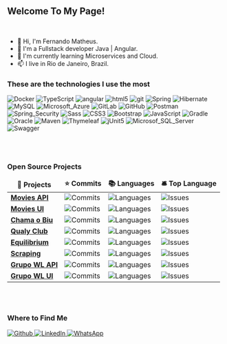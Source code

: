 <h2>Welcome To My Page!</h2>

<br/>

- 👋 Hi, I'm Fernando Matheus.
- 👀 I'm a Fullstack developer Java | Angular. 
- 🌱 I'm currently learning Microservices and Cloud.
- 📫 I live in Rio de Janeiro, Brazil. <img src="https://cdn-icons-png.flaticon.com/512/330/330430.png" width="13"/>

<!---
fmatheus21/fmatheus21 is a ✨ special ✨ repository because its `README.md` (this file) appears on your GitHub profile.
You can click the Preview link to take a look at your changes.
--->

<h3>These are the technologies I use the most</h3>

<p>
   <img alt="Docker" src="https://img.shields.io/badge/-Docker-46a2f1?style=flat-square&logo=docker&logoColor=white" />
   <img alt="TypeScript" src="https://img.shields.io/badge/-TypeScript-007ACC?style=flat-square&logo=typescript&logoColor=white" />
   <img alt="angular" src="https://img.shields.io/badge/-Angular-DD0031?style=flat-square&logo=angular&logoColor=white" />
   <img alt="html5" src="https://img.shields.io/badge/-Java_8_+-007396?style=flat-square&logo=java&logoColor=white" />
   <img alt="git" src="https://img.shields.io/badge/-Git-F05032?style=flat-square&logo=git&logoColor=white" />
  <img alt="Spring" src="https://img.shields.io/badge/-Spring_Boot-6DB33F?style=flat-square&logo=springboot&logoColor=white" />
  <img alt="Hibernate" src="https://img.shields.io/badge/-Hibernate-59666C?style=flat-square&logo=hibernate&logoColor=white" />
  <img alt="MySQL" src="https://img.shields.io/badge/-MySQL-4479A1?style=flat-square&logo=mysql&logoColor=white" />
  <img alt="Microsoft_Azure" src="https://img.shields.io/badge/-Microsoft_Azure-0078D4?style=flat-square&logo=microsoftazure&logoColor=white" />
  <img alt="GitLab" src="https://img.shields.io/badge/-GitLab-FCA121?style=flat-square&logo=gitlab&logoColor=white" />
  <img alt="GitHub" src="https://img.shields.io/badge/-GitHub-181717?style=flat-square&logo=github&logoColor=white" />
  <img alt="Postman" src="https://img.shields.io/badge/-Postman-FF6C37?style=flat-square&logo=postman&logoColor=white" />
  <img alt="Spring_Security" src="https://img.shields.io/badge/-Spring_Security-6DB33F?style=flat-square&logo=springsecurity&logoColor=white" /> 
  <img alt="Sass" src="https://img.shields.io/badge/-Sass-CC6699?style=flat-square&logo=sass&logoColor=white" />
  <img alt="CSS3" src="https://img.shields.io/badge/-CSS3-1572B6?style=flat-square&logo=css3&logoColor=white" />
  <img alt="Bootstrap" src="https://img.shields.io/badge/-Bootstrap-7952B3?style=flat-square&logo=bootstrap&logoColor=white" />
  <img alt="JavaScript" src="https://img.shields.io/badge/-JavaScript-F7DF1E?style=flat-square&logo=javascript&logoColor=black" />
  <img alt="Gradle" src="https://img.shields.io/badge/-Gradle-02303A?style=flat-square&logo=gradle&logoColor=white" />
  <img alt="Oracle" src="https://img.shields.io/badge/-Oracle-F80000?style=flat-square&logo=oracle&logoColor=white" />
  <img alt="Maven" src="https://img.shields.io/badge/-Maven-C71A36?style=flat-square&logo=apachemaven&logoColor=white" />
  <img alt="Thymeleaf" src="https://img.shields.io/badge/-Thymeleaf-005F0F?style=flat-square&logo=thymeleaf&logoColor=white" />
  <img alt="jUnit5" src="https://img.shields.io/badge/-jUnit5-25A162?style=flat-square&logo=junit5&logoColor=white" />
  <img alt="Microsof_SQL_Server" src="https://img.shields.io/badge/-Microsof_SQL_Server-CC2927?style=flat-square&logo=microsoftsqlserver&logoColor=white" />
  <img alt="Swagger" src="https://img.shields.io/badge/-Swagger-85EA2D?style=flat-square&logo=swagger&logoColor=white" />
  </p>
  
  <br/><br/>    
  
  <h3>Open Source Projects</h3>
<table>
  <thead align="center">
    <tr border: none;>
      <td><b>🎁 Projects</b></td>
      <td><b>⭐ Commits</b></td>
      <td><b>📚 Languages</b></td>
      <td><b>🛎 Top Language</b></td>     
    </tr>
  </thead>
  <tbody>
    <tr>
      <td><a href="https://github.com/fmatheus21/movies-api" target="_blank"><b>Movies API</b></a></td>
      <td><img alt="Commits" src="https://img.shields.io/github/commit-activity/y/fmatheus21/movies-api/main?style=flat-square&labelColor=343b41"/></td>
      <td><img alt="Languages" src="https://img.shields.io/github/languages/count/fmatheus21/movies-api"/></td>
      <td><img alt="Issues" src="https://img.shields.io/github/languages/top/fmatheus21/movies-api"/></td>     
    </tr>
    <tr>
      <td><a href="https://github.com/fmatheus21/movies-ui" target="_blank"><b>Movies UI</b></a></td>
      <td><img alt="Commits" src="https://img.shields.io/github/commit-activity/y/fmatheus21/movies-ui/main?style=flat-square&labelColor=343b41"/></td>
      <td><img alt="Languages" src="https://img.shields.io/github/languages/count/fmatheus21/movies-ui"/></td>
      <td><img alt="Issues" src="https://img.shields.io/github/languages/top/fmatheus21/movies-ui"/></td>     
    </tr>
    <tr>
      <td><a href="https://github.com/fmatheus21/chma-o-biu" target="_blank"><b>Chama o Biu</b></a></td>
      <td><img alt="Commits" src="https://img.shields.io/github/commit-activity/y/fmatheus21/chma-o-biu/main?style=flat-square&labelColor=343b41"/></td>
      <td><img alt="Languages" src="https://img.shields.io/github/languages/count/fmatheus21/chma-o-biu"/></td>
      <td><img alt="Issues" src="https://img.shields.io/github/languages/top/fmatheus21/chma-o-biu"/></td>     
    </tr>
    <tr>
      <td><a href="https://github.com/fmatheus21/qualyclub" target="_blank"><b>Qualy Club</b></a></td>
      <td><img alt="Commits" src="https://img.shields.io/github/commit-activity/y/fmatheus21/qualyclub/main?style=flat-square&labelColor=343b41"/></td>
      <td><img alt="Languages" src="https://img.shields.io/github/languages/count/fmatheus21/qualyclub"/></td>
      <td><img alt="Issues" src="https://img.shields.io/github/languages/top/fmatheus21/qualyclub"/></td>     
    </tr>
    <tr>
      <td><a href="https://github.com/fmatheus21/equilibrium" target="_blank"><b>Equilibrium</b></a></td>
      <td><img alt="Commits" src="https://img.shields.io/github/commit-activity/y/fmatheus21/equilibrium/main?style=flat-square&labelColor=343b41"/></td>
      <td><img alt="Languages" src="https://img.shields.io/github/languages/count/fmatheus21/equilibrium"/></td>
      <td><img alt="Issues" src="https://img.shields.io/github/languages/top/fmatheus21/equilibrium"/></td>     
    </tr>     
     <tr>
      <td><a href="https://github.com/fmatheus21/scraping" target="_blank"><b>Scraping</b></a></td>
      <td><img alt="Commits" src="https://img.shields.io/github/commit-activity/y/fmatheus21/scraping/main?style=flat-square&labelColor=343b41"/></td>
      <td><img alt="Languages" src="https://img.shields.io/github/languages/count/fmatheus21/scraping"/></td>
      <td><img alt="Issues" src="https://img.shields.io/github/languages/top/fmatheus21/scraping"/></td>     
    </tr>
     <tr>
      <td><a href="https://github.com/fmatheus21/grupo_wl_api" target="_blank"><b>Grupo WL API</b></a></td>
      <td><img alt="Commits" src="https://img.shields.io/github/commit-activity/y/fmatheus21/grupo_wl_api/main?style=flat-square&labelColor=343b41"/></td>
      <td><img alt="Languages" src="https://img.shields.io/github/languages/count/fmatheus21/grupo_wl_api"/></td>
      <td><img alt="Issues" src="https://img.shields.io/github/languages/top/fmatheus21/grupo_wl_api"/></td>     
    </tr>
     <tr>
      <td><a href="https://github.com/fmatheus21/grupo_wl_ui" target="_blank"><b>Grupo WL UI</b></a></td>
      <td><img alt="Commits" src="https://img.shields.io/github/commit-activity/y/fmatheus21/grupo_wl_ui/main?style=flat-square&labelColor=343b41"/></td>
      <td><img alt="Languages" src="https://img.shields.io/github/languages/count/fmatheus21/grupo_wl_ui"/></td>
      <td><img alt="Issues" src="https://img.shields.io/github/languages/top/fmatheus21/grupo_wl_ui"/></td>     
    </tr>
   
  </tbody>
</table>



<br/><br/>
  
<h3>Where to Find Me</h3>
<p>
  <a href="https://github.com/fmatheus21" target="_blank">
    <img alt="Github" src="https://img.shields.io/badge/GitHub-%2312100E.svg?&style=for-the-badge&logo=Github&logoColor=white" />
  </a> 
   
  <a href="https://www.linkedin.com/in/fmatheus" target="_blank">
    <img alt="LinkedIn" src="https://img.shields.io/badge/linkedin-%230077B5.svg?&style=for-the-badge&logo=linkedin&logoColor=white" />
  </a> 
  
   <a href="https://api.whatsapp.com/send?phone=5521981964019&text=Ol%C3%A1%2C%20Fernando!" target="_blank">
    <img alt="WhatsApp" src="https://img.shields.io/badge/-WhatsApp-25D366?style=for-the-badge&logo=whatsapp&logoColor=white" />
  </a> 
  
  
 
</p>
  
